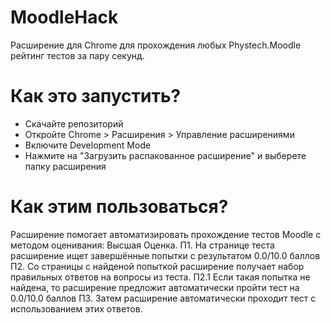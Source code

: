 # MoodleHack
Расширение для Chrome для прохождения любых Phystech.Moodle рейтинг тестов за пару секунд.

# Как это запустить? 
 - Скачайте репозиторий
 - Откройте Chrome > Расширения > Управление расширениями
 - Включите Development Mode
 - Нажмите на "Загрузить распакованное расширение" и выберете папку расширения

# Как этим пользоваться?
Расширение помогает автоматизировать прохождение тестов Moodle с методом оценивания: Высшая Оценка.
П1. На странице теста расширение ищет завершённые попытки с результатом 0.0/10.0 баллов
П2. Со страницы с найденой попыткой расширение получает набор правильных ответов на вопросы из теста. 
 П2.1 Если такая попытка не найдена, то расширение предложит автоматически пройти тест на 0.0/10.0 баллов
П3. Затем расширение автоматически проходит тест с использованием этих ответов.
